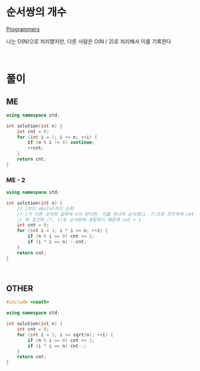 # 순서쌍의 개수
[Programmers](https://school.programmers.co.kr/learn/courses/30/lessons/120836)<br>

나는 O(N)으로 처리했지만, 다른 사람은 O(N / 2)로 처리해서 이를 기록한다<br>

<br>

# 풀이
## ME
```cpp
using namespace std;

int solution(int n) {
    int cnt = 0;
    for (int i = 1; i <= n; ++i) {
        if (n % i != 0) continue;
        ++cnt;
    }
    return cnt;
}
```

### ME - 2
```cpp
using namespace std;

int solution(int n) {
    // 1부터 abs(n)까지 순회
    // i가 다른 숫자와 곱하여 n이 된다면, 이를 하나의 순서쌍(i, ?)으로 간주하여 cnt + 1
    // 위 조건의 (?, i)도 순서쌍에 포함되기 때문에 cnt + 1
    int cnt = 0;
    for (int i = 1; i * i <= n; ++i) {
        if (n % i == 0) cnt += 2;
        if (i * i == n) --cnt;
    }
    return cnt;
}
```

<br>

## OTHER
```cpp
#include <cmath>

using namespace std;

int solution(int n) {
    int cnt = 0;
    for (int i = 1; i <= sqrt(n); ++i) {
        if (n % i == 0) cnt += 2;
        if (i * i == n) cnt--;
    }
    return cnt;
}
```